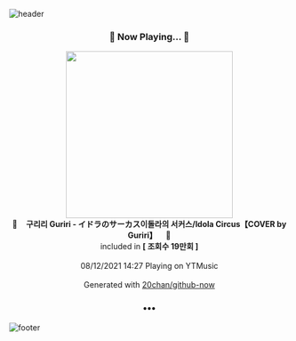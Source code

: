 ![header](https://capsule-render.vercel.app/api?type=wave&height=170&section=header&text=Hi.%20I'm%20SHIFT&fontColor=090707&fontAlignX=45&fontAlignY=65&fontSize=100)

<h3 align="center">🎵 Now Playing... 🎵</h3>
<p align="center">
  <a href="https://music.youtube.com/watch?v=oqXOxfmnvK4">
    <img width="300" src="https://i.ytimg.com/vi/oqXOxfmnvK4/sddefault.jpg?sqp=-oaymwEWCJADEOEBIAQqCghqEJQEGHgg6AJIWg&rs">
  </a>
  <br>
  🎵&nbsp&nbsp&nbsp <b>구리리 Guriri - イドラのサーカス이돌라의 서커스/Idola Circus【COVER by Guriri】</b> &nbsp&nbsp&nbsp🎵
  <br>
  included in <b>[ 조회수 19만회 ]</b>
  
  <br />
  <br />
  08/12/2021 14:27 Playing on YTMusic
  <br />
  <br />
  Generated with <a href="https://github.com/20chan/github-now">20chan/github-now</a>
</p>

<h3 align="center">•••</h3>

![footer](https://capsule-render.vercel.app/api?type=wave&height=150&section=footer)
